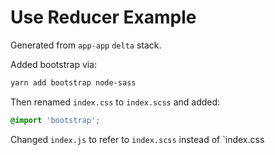 # Use Reducer Example

Generated from `app-app` `delta` stack.

Added bootstrap via:

```sh
yarn add bootstrap node-sass
```

Then renamed `index.css` to `index.scss` and added:

```css
@import 'bootstrap';
```

Changed `index.js` to refer to `index.scss` instead of `index.css
